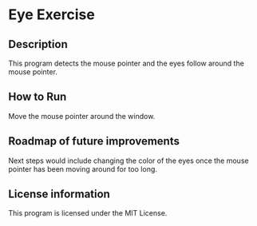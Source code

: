 # Eye Exercise

## Description
This program detects the mouse pointer and the eyes follow around the mouse pointer.

## How to Run
Move the mouse pointer around the window.

## Roadmap of future improvements
Next steps would include changing the color of the eyes once the mouse pointer has been moving around for too long.

## License information
This program is licensed under the MIT License.
